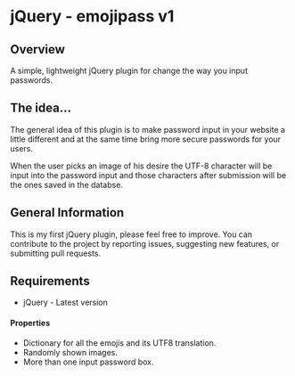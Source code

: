 # jQuery - emojipass v1


## Overview

A simple, lightweight jQuery plugin for change the way you input passwords.

## The idea...

The general idea of this plugin is to make password input in your website a little different and at the same time bring more secure passwords for your users. 

When the user picks an image of his desire the UTF-8 character will be input into the password input and those characters after submission will be the ones saved in the databse.

## General Information

This is my first jQuery plugin, please feel free to improve. You can contribute to the project by reporting issues, suggesting new features, or submitting pull requests. 

## Requirements
	
* jQuery - Latest version
	
#### Properties
* Dictionary for all the emojis and its UTF8 translation.
* Randomly shown images.
* More than one input password box.


	

	
